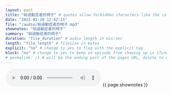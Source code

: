 ```yaml
---
layout: post
title: "給過動症者的椅子" # quotes allow forbidden characters like the colon
date: "2021-01-20 12:42:15"
file: "/audio/給過動症者的椅子.mp3"
shownotes: "給過動症者的椅子"
summary: "給過動症者的椅子"
duration: "file_duration" # audio length in min:sec
length: "file_length" # filesize in bytes
explicit: "no" # change to yes to flag with the explicit tag
block: "no" # change to yes to keep an episode from showing up in iTunes
# permalink: /1 # will be the ending part of the pages URL, delete to default to the title
---
```


<audio controls>
<source src="{{site.url}}{{site.baseurl}}{{ page.file }}" type="audio/x-mp3">
Your browser does not support the audio element.
</audio>
{{ page.shownotes }}
